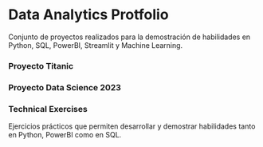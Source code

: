 # Data Analytics Protfolio

Conjunto de proyectos realizados para la demostración de habilidades en Python, SQL, PowerBI, Streamlit y Machine Learning.

### Proyecto Titanic

### Proyecto Data Science 2023

### Technical Exercises

Ejercicios prácticos que permiten desarrollar y demostrar habilidades tanto en Python, PowerBI como en SQL.

